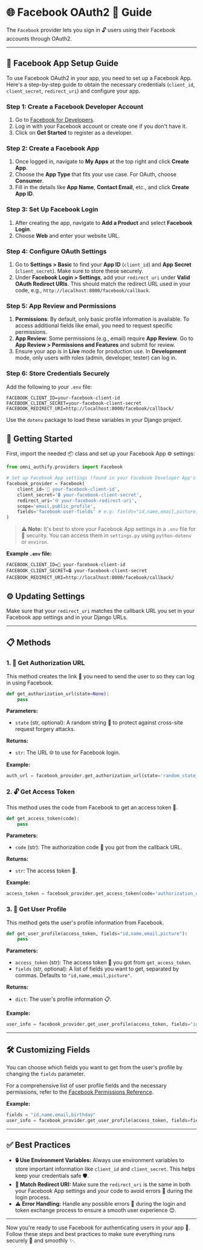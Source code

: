 # 🌐 Facebook OAuth2 🔑 Guide

The `Facebook` provider lets you sign in 🔓 users using their Facebook accounts through OAuth2.

---

## 🔧 Facebook App Setup Guide

To use Facebook OAuth2 in your app, you need to set up a Facebook App. Here's a step-by-step guide to obtain the necessary credentials (`client_id`, `client_secret`, `redirect_uri`) and configure your app.

### Step 1: Create a Facebook Developer Account
1. Go to [Facebook for Developers](https://developers.facebook.com/).
2. Log in with your Facebook account or create one if you don't have it.
3. Click on **Get Started** to register as a developer.

### Step 2: Create a Facebook App
1. Once logged in, navigate to **My Apps** at the top right and click **Create App**.
2. Choose the **App Type** that fits your use case. For OAuth, choose **Consumer**.
3. Fill in the details like **App Name**, **Contact Email**, etc., and click **Create App ID**.

### Step 3: Set Up Facebook Login
1. After creating the app, navigate to **Add a Product** and select **Facebook Login**.
2. Choose **Web** and enter your website URL.

### Step 4: Configure OAuth Settings
1. Go to **Settings > Basic** to find your **App ID** (`client_id`) and **App Secret** (`client_secret`). Make sure to store these securely.
2. Under **Facebook Login > Settings**, add your `redirect_uri` under **Valid OAuth Redirect URIs**. This should match the redirect URL used in your code, e.g., `http://localhost:8000/facebook/callback`.

### Step 5: App Review and Permissions
1. **Permissions**: By default, only basic profile information is available. To access additional fields like email, you need to request specific permissions.
2. **App Review**: Some permissions (e.g., email) require **App Review**. Go to **App Review > Permissions and Features** and submit for review.
3. Ensure your app is in **Live** mode for production use. In **Development** mode, only users with roles (admin, developer, tester) can log in.

### Step 6: Store Credentials Securely
Add the following to your `.env` file:
```env
FACEBOOK_CLIENT_ID=your-facebook-client-id
FACEBOOK_CLIENT_SECRET=your-facebook-client-secret
FACEBOOK_REDIRECT_URI=http://localhost:8000/facebook/callback/
```
Use the `dotenv` package to load these variables in your Django project.



## 🚀 Getting Started

First, import the needed 📦 class and set up your Facebook App ⚙️ settings:

```python
from omni_authify.providers import Facebook

# Set up Facebook App settings (found in your Facebook Developer App's dashboard)
facebook_provider = Facebook(
    client_id='🔑 your-facebook-client-id', 
    client_secret='🔒 your-facebook-client-secret',
    redirect_uri='🌐 your-facebook-redirect-uri',
    scope='email,public_profile',
    fields='facebook-user-fields' # e.g: fields="id,name,email,picture,birthday"
)
```

> **⚠️ Note:** It's best to store your Facebook App settings in a `.env` file for 🔐 security. You can access them in `settings.py` using `python-dotenv` or `environ`.

**Example `.env` file:**
```env
FACEBOOK_CLIENT_ID=🔑 your-facebook-client-id
FACEBOOK_CLIENT_SECRET=🔒 your-facebook-client-secret
FACEBOOK_REDIRECT_URI=http://localhost:8000/facebook/callback/
```

## ⚙️ Updating Settings

Make sure that your `redirect_uri` matches the callback URL you set in your Facebook app settings and in your Django URLs.

---

## 📋 Methods

### 1. 🔗 Get Authorization URL
This method creates the link 🔗 you need to send the user to so they can log in using Facebook.

```python
def get_authorization_url(state=None):
    pass
```

**Parameters:**
- `state` (str, optional): A random string 🔀 to protect against cross-site request forgery attacks.

**Returns:**
- `str`: The URL 🌐 to use for Facebook login.

**Example:**
```python
auth_url = facebook_provider.get_authorization_url(state='random_state_string')
```

### 2. 🔓 Get Access Token
This method uses the code from Facebook to get an access token 🔑.

```python
def get_access_token(code):
    pass
```

**Parameters:**
- `code` (str): The authorization code 🔢 you got from the callback URL.

**Returns:**
- `str`: The access token 🔑.

**Example:**
```python
access_token = facebook_provider.get_access_token(code='authorization_code')
```

### 3. 📄 Get User Profile
This method gets the user's profile information from Facebook.

```python
def get_user_profile(access_token, fields="id,name,email,picture"):
    pass
```

**Parameters:**
- `access_token` (str): The access token 🔑 you got from `get_access_token`.
- `fields` (str, optional): A list of fields you want to get, separated by commas. Defaults to `"id,name,email,picture"`.

**Returns:**
- `dict`: The user's profile information 📋.

**Example:**
```python
user_info = facebook_provider.get_user_profile(access_token, fields="id,name,email,picture,birthday")
```

---

## 🛠️ Customizing Fields

You can choose which fields you want to get from the user's profile by changing the `fields` parameter.

For a comprehensive list of user profile fields and the necessary permissions, refer to the [Facebook Permissions Reference](https://developers.facebook.com/micro_site/url/?click_from_context_menu=true&country=UZ&destination=https%3A%2F%2Fdevelopers.facebook.com%2Fdocs%2Fpermissions%23u&event_type=click&last_nav_impression_id=0CKNP5lCbLobwYsLe&max_percent_page_viewed=77&max_viewport_height_px=820&max_viewport_width_px=1440&orig_http_referrer=https%3A%2F%2Fdevelopers.facebook.com%2Fdocs%2Fpermissions&orig_request_uri=https%3A%2F%2Fdevelopers.facebook.com%2Fajax%2Fpagelet%2Fgeneric.php%2FDeveloperNotificationsPayloadPagelet%3Ffb_dtsg_ag%3D--sanitized--%26data%3D%257B%2522businessUserID%2522%253Anull%252C%2522cursor%2522%253Anull%252C%2522length%2522%253A15%252C%2522clientRequestID%2522%253A%2522js_9v%2522%257D%26__usid%3D6-Tsnkqf2bcl65q%253APsnkqez1i8a76g%253A0-Asnkqf26ec5zg-RV%253D6%253AF%253D%26jazoest%3D25156&region=emea&scrolled=false&session_id=1HA5w7ppaJ4Pknves&site=developers).

**Example:**
```python
fields = "id,name,email,birthday"
user_info = facebook_provider.get_user_profile(access_token, fields=fields)
```

---

## ✅ Best Practices
- **🔒 Use Environment Variables:** Always use environment variables to store important information like `client_id` and `client_secret`. This helps keep your credentials safe 🛡️.
- **🔗 Match Redirect URI:** Make sure the `redirect_uri` is the same in both your Facebook App settings and your code to avoid errors 🚫 during the login process.
- **⚠️ Error Handling:** Handle any possible errors 🐞 during the login and token exchange process to ensure a smooth user experience 😊.

---

Now you're ready to use Facebook for authenticating users in your app 🚀. Follow these steps and best practices to make sure everything runs securely 🔐 and smoothly ✨.

